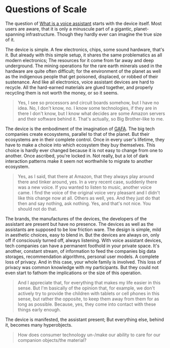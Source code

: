 # Questions of Scale
The question of [What is a voice assistant](output/themes/What%20is%20a%20voice%20assistant.md) starts with the device itself. Most users are aware, that it is only a minuscule part of a gigantic, planet-spanning infrastructure. Though they hardly ever can imagine the true size of it. 

The device is simple. A few electronics, chips, some sound hardware, that's it. But already with this simple setup, it shares the same problematics as all modern electronics; The resources for it come from far away and deep underground. The mining operations for the rare earth minerals used in the hardware are quite often difficult; for the environment of the planet as well as the indigenous people that get poisoned, displaced, or robbed of their sustenance. And like all electronics, voice assistant devices are hard to recycle. All the hard-earned materials are glued together, and properly recycling them is not worth the money, or so it seems.

> Yes, I see so processors and circuit boards somehow, but I have no idea. No, I don't know, no. I know some technologies, if they are in there I don't know, but I know what decides are some Amazon servers and their software behind it. That's actually, so Big Brother-like to me.  

The device is the embodiment of the imagination of [GAFA](research/glossary/GAFA.md). The big tech companies create ecosystems, parallel to that of the planet. But their ecosystems are in their complete control. Once in every user's lifetime, they have to make a choice into which ecosystem they buy themselves. This choice is hardly ever changed because it is not easy to change from one to another. Once ascribed, you're locked in. Not really, but a lot of dark interaction patterns make it seem not worthwhile to migrate to another ecosystem.

> Yes, as I said, that there at Amazon, that they always play around there and tinker around, yes. In a very recent case, suddenly there was a new voice. If you wanted to listen to music, another voice came. I find the voice of the original voice very pleasant and I didn't like this change now at all. Others as well, yes. And they just do that then and say nothing, ask nothing. Yes, and that's not nice. You should not do that.

The brands, the manufactures of the devices, the developers of the assistant are present but have no presence. The devices as well as the assistants are supposed to be low friction ware. The design is simple, mild in aesthetic choices, easy to blend in. But the devices are always on, only off if consciously turned off, always listening. With voice assistant devices, tech companies can have a permanent foothold in your private space. It's another, constant stream, of information to feed the companies big data storages, recommendation algorithms, personal user models. A complete loss of privacy. And in this case, your whole family is involved. This loss of privacy was common knowledge with my participants. But they could not even start to fathom the implications or the size of this operation. 

>  And I appreciate that, for everything that makes my life easier in this sense. But I'm basically of the opinion that, for example, we don't actively try to provide the children with tablets or cell phones in this sense, but rather the opposite, to keep them away from them for as long as possible. Because, yes, they come into contact with these things early enough.

The device is manifested, the assistant present; But everything else, behind it, becomes many hyperobjects.

> How does consumer technology un-/make our ability to care for our companion objects/the material?